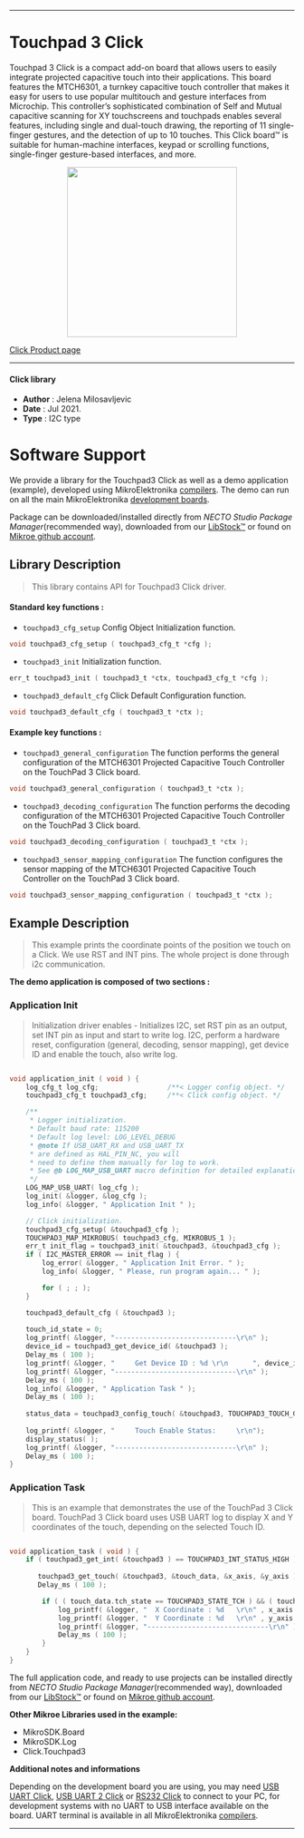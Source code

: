 
---
# Touchpad 3 Click

Touchpad 3 Click is a compact add-on board that allows users to easily integrate projected capacitive touch into their applications. This board features the MTCH6301, a turnkey capacitive touch controller that makes it easy for users to use popular multitouch and gesture interfaces from Microchip. This controller’s sophisticated combination of Self and Mutual capacitive scanning for XY touchscreens and touchpads enables several features, including single and dual-touch drawing, the reporting of 11 single-finger gestures, and the detection of up to 10 touches. This Click board™ is suitable for human-machine interfaces, keypad or scrolling functions, single-finger gesture-based interfaces, and more.

<p align="center">
  <img src="https://download.mikroe.com/images/click_for_ide/touchpad3_click.png" height=300px>
</p>

[Click Product page](https://www.mikroe.com/touchpad-3-click)

---


#### Click library

- **Author**        : Jelena Milosavljevic
- **Date**          : Jul 2021.
- **Type**          : I2C type


# Software Support

We provide a library for the Touchpad3 Click
as well as a demo application (example), developed using MikroElektronika
[compilers](https://www.mikroe.com/necto-studio).
The demo can run on all the main MikroElektronika [development boards](https://www.mikroe.com/development-boards).

Package can be downloaded/installed directly from *NECTO Studio Package Manager*(recommended way), downloaded from our [LibStock&trade;](https://libstock.mikroe.com) or found on [Mikroe github account](https://github.com/MikroElektronika/mikrosdk_click_v2/tree/master/clicks).

## Library Description

> This library contains API for Touchpad3 Click driver.

#### Standard key functions :

- `touchpad3_cfg_setup` Config Object Initialization function.
```c
void touchpad3_cfg_setup ( touchpad3_cfg_t *cfg );
```

- `touchpad3_init` Initialization function.
```c
err_t touchpad3_init ( touchpad3_t *ctx, touchpad3_cfg_t *cfg );
```

- `touchpad3_default_cfg` Click Default Configuration function.
```c
void touchpad3_default_cfg ( touchpad3_t *ctx );
```

#### Example key functions :

- `touchpad3_general_configuration` The function performs the general configuration of the MTCH6301 Projected Capacitive Touch Controller on the TouchPad 3 Click board.
```c
void touchpad3_general_configuration ( touchpad3_t *ctx );
```

- `touchpad3_decoding_configuration` The function performs the decoding configuration of the MTCH6301 Projected Capacitive Touch Controller on the TouchPad 3 Click board.
```c
void touchpad3_decoding_configuration ( touchpad3_t *ctx );
```

- `touchpad3_sensor_mapping_configuration` The function configures the sensor mapping of the MTCH6301 Projected Capacitive Touch Controller on the TouchPad 3 Click board.
```c
void touchpad3_sensor_mapping_configuration ( touchpad3_t *ctx );
```

## Example Description

> This example prints the coordinate points of the position we touch on a Click. We use RST and INT pins. The whole project is done through i2c communication.

**The demo application is composed of two sections :**

### Application Init

> Initialization driver enables - Initializes I2C, set RST pin as an output, set INT pin as input and start to write log. I2C, perform a hardware reset, configuration (general, decoding, sensor mapping), get device ID and enable the touch, also write log.

```c

void application_init ( void ) {
    log_cfg_t log_cfg;                 /**< Logger config object. */
    touchpad3_cfg_t touchpad3_cfg;     /**< Click config object. */

    /** 
     * Logger initialization.
     * Default baud rate: 115200
     * Default log level: LOG_LEVEL_DEBUG
     * @note If USB_UART_RX and USB_UART_TX 
     * are defined as HAL_PIN_NC, you will 
     * need to define them manually for log to work. 
     * See @b LOG_MAP_USB_UART macro definition for detailed explanation.
     */
    LOG_MAP_USB_UART( log_cfg );
    log_init( &logger, &log_cfg );
    log_info( &logger, " Application Init " );

    // Click initialization.
    touchpad3_cfg_setup( &touchpad3_cfg );
    TOUCHPAD3_MAP_MIKROBUS( touchpad3_cfg, MIKROBUS_1 );
    err_t init_flag = touchpad3_init( &touchpad3, &touchpad3_cfg );
    if ( I2C_MASTER_ERROR == init_flag ) { 
        log_error( &logger, " Application Init Error. " );
        log_info( &logger, " Please, run program again... " );

        for ( ; ; );
    }

    touchpad3_default_cfg ( &touchpad3 );
    
    touch_id_state = 0;
    log_printf( &logger, "------------------------------\r\n" );
    device_id = touchpad3_get_device_id( &touchpad3 );
    Delay_ms ( 100 );
    log_printf( &logger, "     Get Device ID : %d \r\n      ", device_id );
    log_printf( &logger, "------------------------------\r\n" );
    Delay_ms ( 100 );
    log_info( &logger, " Application Task " );
    Delay_ms ( 100 );
    
    status_data = touchpad3_config_touch( &touchpad3, TOUCHPAD3_TOUCH_GESTURE_ENABLE );
    
    log_printf( &logger, "     Touch Enable Status:     \r\n");
    display_status( );
    log_printf( &logger, "------------------------------\r\n" );
    Delay_ms ( 100 );
}

```

### Application Task

> This is an example that demonstrates the use of the TouchPad 3 Click board. TouchPad 3 Click board uses USB UART log to display X and Y coordinates of the touch, depending on the selected Touch ID.

```c

void application_task ( void ) {
    if ( touchpad3_get_int( &touchpad3 ) == TOUCHPAD3_INT_STATUS_HIGH ) {
       
       touchpad3_get_touch( &touchpad3, &touch_data, &x_axis, &y_axis );
       Delay_ms ( 100 );

        if ( ( touch_data.tch_state == TOUCHPAD3_STATE_TCH ) && ( touch_data.touch_id == touch_id_state ) ) {   
            log_printf( &logger, "  X Coordinate : %d   \r\n" , x_axis );
            log_printf( &logger, "  Y Coordinate : %d   \r\n" , y_axis );
            log_printf( &logger, "------------------------------\r\n" );
            Delay_ms ( 100 );
        }
    }
}

```

The full application code, and ready to use projects can be installed directly from *NECTO Studio Package Manager*(recommended way), downloaded from our [LibStock&trade;](https://libstock.mikroe.com) or found on [Mikroe github account](https://github.com/MikroElektronika/mikrosdk_click_v2/tree/master/clicks).

**Other Mikroe Libraries used in the example:**

- MikroSDK.Board
- MikroSDK.Log
- Click.Touchpad3

**Additional notes and informations**

Depending on the development board you are using, you may need
[USB UART Click](https://www.mikroe.com/usb-uart-click),
[USB UART 2 Click](https://www.mikroe.com/usb-uart-2-click) or
[RS232 Click](https://www.mikroe.com/rs232-click) to connect to your PC, for
development systems with no UART to USB interface available on the board. UART
terminal is available in all MikroElektronika
[compilers](https://shop.mikroe.com/compilers).

---
